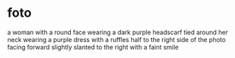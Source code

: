 # foto
a woman with a round face wearing a dark purple headscarf tied around her neck wearing a purple dress with a ruffles half to the right side of the photo facing forward slightly slanted to the right with a faint smile
